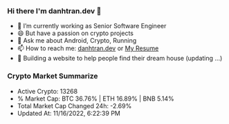 ### Hi there I'm danhtran.dev 👋

- 🔭 I’m currently working as Senior Software Engineer
- 😄 But have a passion on crypto projects
- 💬 Ask me about Android, Crypto, Running 
- 📫 How to reach me: <a href="https://danhtran.dev" target="_blank">danhtran.dev</a> or <a href="Dan-Resume.pdf" target="_blank">My Resume</a>
- 🌱 Building a website to help people find their dream house (updating ...)

### Crypto Market Summarize
- Active Crypto: 13268
- % Market Cap: BTC 36.76% | ETH 16.89% | BNB 5.14%
- Total Market Cap Changed 24h: -2.69%
- Updated At: 11/16/2022, 6:22:39 PM
